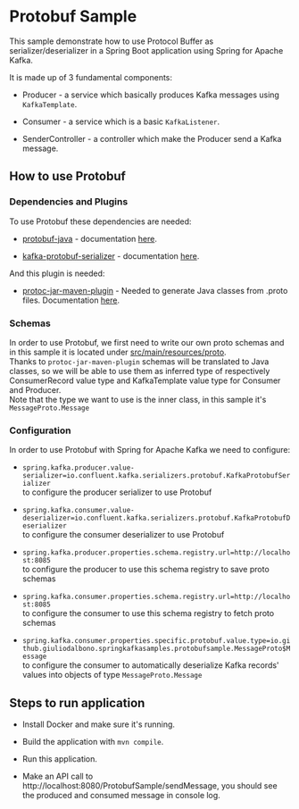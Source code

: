 # Protobuf Sample

This sample demonstrate how to use Protocol Buffer as serializer/deserializer in a Spring Boot
application using Spring for Apache Kafka.

It is made up of 3 fundamental components:

- Producer - a service which basically produces Kafka messages using `KafkaTemplate`.

- Consumer - a service which is a basic `KafkaListener`.

- SenderController - a controller which make the Producer send a Kafka message.

## How to use Protobuf

### Dependencies and Plugins

To use Protobuf these dependencies are needed:

- [protobuf-java](https://mvnrepository.com/artifact/com.google.protobuf/protobuf-java) - documentation [here](https://protobuf.dev/getting-started/javatutorial/).

- [kafka-protobuf-serializer](https://mvnrepository.com/artifact/io.confluent/kafka-protobuf-serializer) - documentation [here](https://docs.confluent.io/platform/current/schema-registry/fundamentals/serdes-develop/serdes-protobuf.html).

And this plugin is needed:

- [protoc-jar-maven-plugin](https://mvnrepository.com/artifact/com.github.os72/protoc-jar-maven-plugin) - Needed to generate Java classes from .proto files. Documentation [here](https://github.com/os72/protoc-jar-maven-plugin/blob/master/README.md).

### Schemas

In order to use Protobuf, we first need to write our own proto schemas and in this sample
it is located under [src/main/resources/proto](src/main/resources/proto).  
Thanks to `protoc-jar-maven-plugin` schemas will be translated to Java classes, so
we will be able to use them as inferred type of respectively ConsumerRecord value type
and KafkaTemplate value type for Consumer and Producer.  
Note that the type we want to use is the inner class, in this sample it's `MessageProto.Message`

### Configuration

In order to use Protobuf with Spring for Apache Kafka we need to configure:

- `spring.kafka.producer.value-serializer=io.confluent.kafka.serializers.protobuf.KafkaProtobufSerializer`  
to configure the producer serializer to use Protobuf

- `spring.kafka.consumer.value-deserializer=io.confluent.kafka.serializers.protobuf.KafkaProtobufDeserializer`  
to configure the consumer deserializer to use Protobuf

- `spring.kafka.producer.properties.schema.registry.url=http://localhost:8085`  
to configure the producer to use this schema registry to save proto schemas

- `spring.kafka.consumer.properties.schema.registry.url=http://localhost:8085`  
to configure the consumer to use this schema registry to fetch proto schemas

- `spring.kafka.consumer.properties.specific.protobuf.value.type=io.github.giuliodalbono.springkafkasamples.protobufsample.MessageProto$Message`  
to configure the consumer to automatically deserialize Kafka records' values into objects of type `MessageProto.Message`

## Steps to run application

- Install Docker and make sure it's running.

- Build the application with `mvn compile`.

- Run this application.

- Make an API call to http://localhost:8080/ProtobufSample/sendMessage, you
should see the produced and consumed message in console log.